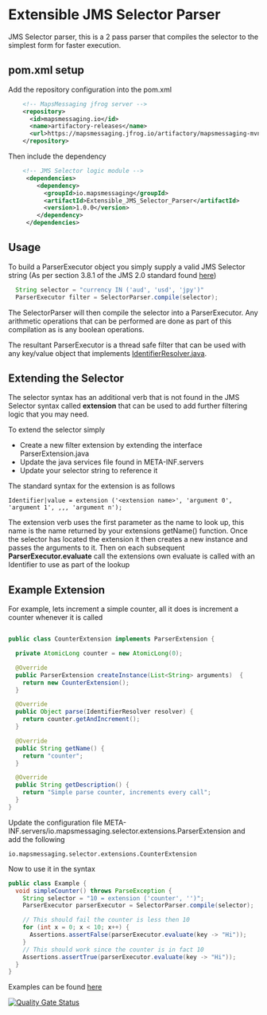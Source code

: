 # Extensible JMS Selector Parser
JMS Selector parser, this is a 2 pass parser that compiles the selector to the simplest form for faster execution.



## pom.xml setup

Add the repository configuration into the pom.xml
``` xml
    <!-- MapsMessaging jfrog server -->
    <repository>
      <id>mapsmessaging.io</id>
      <name>artifactory-releases</name>
      <url>https://mapsmessaging.jfrog.io/artifactory/mapsmessaging-mvn-prod</url>
    </repository>
```    

Then include the dependency
``` xml
    <!-- JMS Selector logic module -->
     <dependencies>    
        <dependency>
          <groupId>io.mapsmessaging</groupId>
          <artifactId>Extensible_JMS_Selector_Parser</artifactId>
          <version>1.0.0</version>
        </dependency>
     </dependencies>    
```    
    
## Usage

To build a ParserExecutor object you simply supply a valid JMS Selector string (As per section 3.8.1 of the JMS 2.0 standard found [here](https://download.oracle.com/otndocs/jcp/jms-2_0_rev_a-mrel-eval-spec/index.html))
```java
  String selector = "currency IN ('aud', 'usd', 'jpy')"
  ParserExecutor filter = SelectorParser.compile(selector);
```
The SelectorParser will then compile the selector into a ParserExecutor. Any arithmetic operations that can be performed are done as part of this compilation as is any boolean operations.

The resultant ParserExecutor is a thread safe filter that can be used with any key/value object that implements [IdentifierResolver.java](src/main/java/io/mapsmessaging/selector/IdentifierResolver.java).  




## Extending the Selector

The selector syntax has an additional verb that is not found in the JMS Selector syntax called <b>extension</b> that can be used to add further filtering logic that you may need.

To extend the selector simply 

* Create a new filter extension by extending the interface ParserExtension.java
* Update the java services file found in META-INF.servers
* Update your selector string to reference it

The standard syntax for the extension is as follows

```text
Identifier|value = extension ('<extension name>', 'argument 0', 'argument 1', ,,, 'argument n');
```

The extension verb uses the first parameter as the name to look up, this name is the name returned by your extensions getName() function.
Once the selector has located the extension it then creates a new instance and passes the arguments to it. Then on each subsequent <b>ParserExecutor.evaluate</b> call the extensions own evaluate is called with an Identifier to use as part of the lookup


## Example Extension

For example, lets increment a simple counter, all it does is increment a counter whenever it is called

```java

public class CounterExtension implements ParserExtension {

  private AtomicLong counter = new AtomicLong(0);

  @Override
  public ParserExtension createInstance(List<String> arguments)  {
    return new CounterExtension();
  }

  @Override
  public Object parse(IdentifierResolver resolver) {
    return counter.getAndIncrement();
  }

  @Override
  public String getName() {
    return "counter";
  }

  @Override
  public String getDescription() {
    return "Simple parse counter, increments every call";
  }
}


```

Update the configuration file META-INF.servers/io.mapsmessaging.selector.extensions.ParserExtension and add the following

```properties
io.mapsmessaging.selector.extensions.CounterExtension
```

Now to use it in the syntax
```java
public class Example {
  void simpleCounter() throws ParseException {
    String selector = "10 = extension ('counter', '')";
    ParserExecutor parserExecutor = SelectorParser.compile(selector);

    // This should fail the counter is less then 10
    for (int x = 0; x < 10; x++) {
      Assertions.assertFalse(parserExecutor.evaluate(key -> "Hi"));
    }
    // This should work since the counter is in fact 10
    Assertions.assertTrue(parserExecutor.evaluate(key -> "Hi"));
  }
}
```



Examples can be found [here](src/examples/java/io/mapsmessaging/selector) 



[![Quality Gate Status](https://sonarcloud.io/api/project_badges/measure?project=Maps-Messaging_jms_selector&metric=alert_status)](https://sonarcloud.io/dashboard?id=Maps-Messaging_jms_selector)
